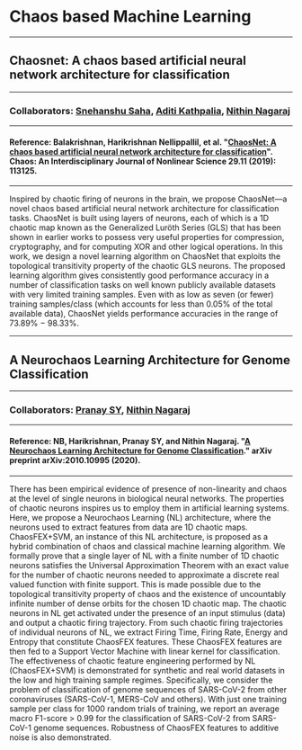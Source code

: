 # Chaos based Machine Learning

-------------------------------------------------------------------------------------
## Chaosnet: A chaos based artificial neural network architecture for classification
-------------------------------------------------------------------------------------
### Collaborators: [Snehanshu Saha](https://www.bits-pilani.ac.in/goa/snehanshus/profile), [Aditi Kathpalia](https://aditikathpalia.wordpress.com/), [Nithin Nagaraj](https://sites.google.com/site/nithinnagaraj2/)
-------------------------------------------------------------------------------------
#### Reference: Balakrishnan, Harikrishnan Nellippallil, et al. "[ChaosNet: A chaos based artificial neural network architecture for classification](https://aip.scitation.org/doi/abs/10.1063/1.5120831)". Chaos: An Interdisciplinary Journal of Nonlinear Science 29.11 (2019): 113125.
-------------------------------------------------------------------------------------
Inspired by chaotic firing of neurons in the brain, we propose ChaosNet—a novel chaos based artificial neural network architecture for
classification tasks. ChaosNet is built using layers of neurons, each of which is a 1D chaotic map known as the Generalized Luröth Series
(GLS) that has been shown in earlier works to possess very useful properties for compression, cryptography, and for computing XOR and
other logical operations. In this work, we design a novel learning algorithm on ChaosNet that exploits the topological transitivity property
of the chaotic GLS neurons. The proposed learning algorithm gives consistently good performance accuracy in a number of classification
tasks on well known publicly available datasets with very limited training samples. Even with as low as seven (or fewer) training samples/class
(which accounts for less than 0.05% of the total available data), ChaosNet yields performance accuracies in the range of 73.89% − 98.33%. 

-------------------------------------------------------------------------------------
## A Neurochaos Learning Architecture for Genome Classification
-------------------------------------------------------------------------------------
### Collaborators: [Pranay SY](https://www.researchgate.net/profile/Pranay_Yadav8), [Nithin Nagaraj](https://sites.google.com/site/nithinnagaraj2/)
-------------------------------------------------------------------------------------
#### Reference: NB, Harikrishnan, Pranay SY, and Nithin Nagaraj. "[A Neurochaos Learning Architecture for Genome Classification](https://arxiv.org/abs/2010.10995)." arXiv preprint arXiv:2010.10995 (2020).
-------------------------------------------------------------------------------------
There has been empirical evidence of presence of non-linearity and chaos at the level of single neurons in biological neural networks. 
The properties of chaotic neurons inspires us to employ them in artificial learning systems. Here, we propose a Neurochaos Learning (NL) 
architecture, where the neurons used to extract features from data are 1D chaotic maps. ChaosFEX+SVM, an instance of this NL architecture,
is proposed as a hybrid combination of chaos and classical machine learning algorithm. We formally prove that a single layer of NL with a 
finite number of 1D chaotic neurons satisfies the Universal Approximation Theorem with an exact value for the number of chaotic neurons needed
to approximate a discrete real valued function with finite support. This is made possible due to the topological transitivity property of chaos
and the existence of uncountably infinite number of dense orbits for the chosen 1D chaotic map. The chaotic neurons in NL get activated under
the presence of an input stimulus (data) and output a chaotic firing trajectory. From such chaotic firing trajectories of individual neurons
of NL, we extract Firing Time, Firing Rate, Energy and Entropy that constitute ChaosFEX features. These ChaosFEX features are then fed to 
a Support Vector Machine with linear kernel for classification. The effectiveness of chaotic feature engineering performed by NL (ChaosFEX+SVM) 
is demonstrated for synthetic and real world datasets in the low and high training sample regimes. Specifically, we consider the problem of 
classification of genome sequences of SARS-CoV-2 from other coronaviruses (SARS-CoV-1, MERS-CoV and others). With just one training 
sample per class for 1000 random trials of training, we report an average macro F1-score > 0.99 for the classification of SARS-CoV-2 
from SARS-CoV-1 genome sequences. Robustness of ChaosFEX features to additive noise is also demonstrated.
